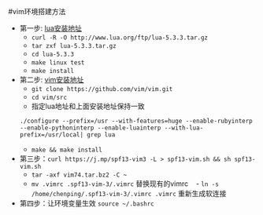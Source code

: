#vim环境搭建方法
- 第一步: [lua安装地址](http://www.lua.org/download.html) 
    - `curl -R -O http://www.lua.org/ftp/lua-5.3.3.tar.gz ` 
    - `tar zxf lua-5.3.3.tar.gz  `
    - `cd lua-5.3.3  `
    - `make linux test`
    - `make install ` 
- 第二步: [vim安装地址](http://www.vim.org/download.php#unix)  
    - `git clone https://github.com/vim/vim.git`
    - `cd vim/src`
    - 指定lua地址和上面安装地址保持一致 
    ```
    ./configure --prefix=/usr --with-features=huge --enable-rubyinterp --enable-pythoninterp --enable-luainterp --with-lua-prefix=/usr/local| grep lua
    ```
    - `make && make install`  
- 第三步：`curl https://j.mp/spf13-vim3 -L > spf13-vim.sh && sh spf13-vim.sh`  
    - `tar -axf vim74.tar.bz2 -C ~` 
    - `mv .vimrc .spf13-vim-3/.vimrc` 替换现有的vimrc
    - `ln -s /home/chenping/.spf13-vim-3/.vimrc .vimrc` 重新生成软连接
- 第四步：让环境变量生效 `source ~/.bashrc ` 
